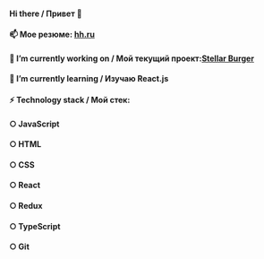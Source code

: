 #### Hi there / Привет 👋

#### 📫 Moe резюме: [hh.ru](https://hh.ru/resume/fca2907eff0956c1490039ed1f6e66646c586b)
#### 🔭 I’m currently working on / Мой текущий проект:[Stellar Burger](https://mechanicell.github.io/react-burger/)
#### 🌱 I’m currently learning / Изучаю React.js  

#### ⚡ Technology stack / Мой стек: 
#### ○ JavaScript 
#### ○ HTML 
#### ○ CSS 
#### ○ React 
#### ○ Redux
#### ○ TypeScript  
#### ○ Git

<!--
**MechaniCell/MechaniCell** is a ✨ _special_ ✨ repository because its `README.md` (this file) appears on your GitHub profile.

Here are some ideas to get you started:

- 👯 I’m looking to collaborate on ...
- 🤔 I’m looking for help with ...
- 💬 Ask me about ...
- 📫 How to reach me: ...
- 😄 Pronouns: ...
- ⚡ Fun fact: ...
-->
